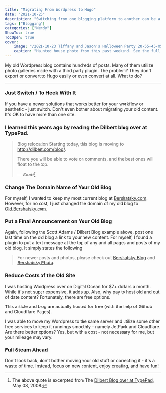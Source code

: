 ```yaml
---
title: "Migrating From Wordpress to Hugo"
date: "2021-10-26"
description: "Switching from one blogging platform to another can be a daunting and overwhelming task."
tags: ["Blogging"]
categories: ["Nerdy"]
ShowToc: true
TocOpen: true
cover:
    image: "/2021-10-23 Tiffany and Jason's Halloween Party 20-55-45-X5.jpeg"
    caption: "Haunted house photo from this past weekend. See the full gallery [here](https://www.bershatsky.net/2021/2021-10-23-tiffany-and-jasons-halloween-party/)."
---
```


My old Wordpress blog contains hundreds of posts. Many of them utilize photo galleries made with a third party plugin. The problem? They don't export or convert to Hugo easily or even convert at all. What to do?
<!--more-->
---

### Just Switch / To Heck With It

If you have a newer solutions that works better for your workflow or aesthetic - just switch. Don't even bother about migrating your old content. It's OK to have more than one site. 

### I learned this years ago by reading the Dilbert blog over at TypePad.

> Blog relocation
> Starting today, this blog is moving to http://dilbert.com/blog/.
>
> There you will be able to vote on comments, and the best ones will float to the top.
>
> — <cite>Scott[^1]</cite>

[^1]: The above quote is excerpted from The [Dilbert Blog over at TypePad](https://dilbertblog.typepad.com/the_dilbert_blog/2008/05/blog-relocation.html), May 08, 2008.

### Change The Domain Name of Your Old Blog

For myself, I wanted to keep my most current blog at [Bershatsky.com](https://bershatsky.com). However, for no cost, I just changed the domain of my old blog to [Old.Bershatsky.com](https://old.bershatsky.com).

### Put a Final Announcement on Your Old Blog

Again, following the Scott Adams / Dilbert Blog example above, post one last time on the old blog a link to your new content. For myself, I found a plugin to put a text message at the top of any and all pages and posts of my old blog. It simply states the following: 

> For newer posts and photos, please check out [Bershatsky Blog](https://bershatsky.com) and [Bershatsky Photo](https://www.bershatsky.net).

### Reduce Costs of the Old Site

I was hosting Wordpress over on Digital Ocean for $7+ dollars a month. While it's not super expensive, it adds up. Also, why pay to host old and out of date content? Fortunately, there are free options.

This article and blog are actually hosted for free (with the help of Github and Cloudflare Pages).

I was able to move my Wordpress to the same server and utilize some other free services to keep it runnings smoothly - namely JetPack and Cloudflare. Are there better options? Yes, but with a cost - not necessary for me, but your mileage may vary.

### Full Steam Ahead

Don't look back, don't bother moving your old stuff or correcting it - it's a waste of time. Instead, focus on new content, enjoy creating, and have fun!
